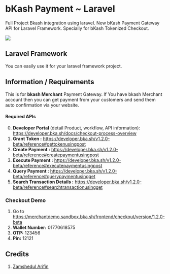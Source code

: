 # bKash Payment ~ Laravel
Full Project Bkash integration using laravel.
New bKash Payment Gateway API for Laravel Framework. Specially for bKash Tokenized Checkout.

<img src="https://github.com/zamshedarifin/Bkash-intregation-laravel/blob/master/public/bkash_payment_logo.png" style="max-width: 100%;">

## Laravel Framework
You can easily use it for your laravel framework project.

## Information / Requirements
This is for **bkash Merchant** Payment Gateway. If You have bkash Merchant account then you can get payment from your customers and send them auto confirmation via your website.

#### Required APIs 
0. **Developer Portal** (detail Product, workflow, API information): https://developer.bka.sh/docs/checkout-process-overview
1. **Grant Token :** https://developer.bka.sh/v1.2.0-beta/reference#gettokenusingpost
2. **Create Payment :** https://developer.bka.sh/v1.2.0-beta/reference#createpaymentusingpost
3. **Execute Payment :** https://developer.bka.sh/v1.2.0-beta/reference#executepaymentusingpost
4. **Query Payment :** https://developer.bka.sh/v1.2.0-beta/reference#querypaymentusingget
5. **Search Transaction Details :** https://developer.bka.sh/v1.2.0-beta/reference#searchtransactionusingget

### Checkout Demo
1. Go to https://merchantdemo.sandbox.bka.sh/frontend/checkout/version/1.2.0-beta
2. **Wallet Number:** 01770618575
3. **OTP:** 123456
4. **Pin:** 12121

## Credits
1. [Zamshedul Arifin](https://www.facebook.com/zamshed02/)
